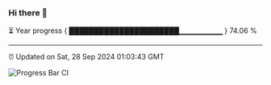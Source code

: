 ### Hi there 👋

⏳ Year progress { ██████████████████████▁▁▁▁▁▁▁▁ } 74.06 %

---

⏰ Updated on Sat, 28 Sep 2024 01:03:43 GMT

![Progress Bar CI](https://github.com/liununu/liununu/workflows/Progress%20Bar%20CI/badge.svg)
